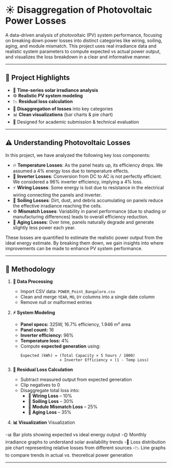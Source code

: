 # ☀️ Disaggregation of Photovoltaic Power Losses

A data-driven analysis of photovoltaic (PV) system performance, focusing on breaking down power losses into distinct categories like wiring, soiling, aging, and module mismatch. This project uses real irradiance data and realistic system parameters to compute expected vs actual power output, and visualizes the loss breakdown in a clear and informative manner.

---

## 🚀 Project Highlights

- 📅 **Time-series solar irradiance analysis**
- ⚙️ **Realistic PV system modeling**
- 📉 **Residual loss calculation**
- 🧮 **Disaggregation of losses** into key categories
- 📊 **Clean visualizations** (bar charts & pie chart)
- 🧠 Designed for academic submission & technical evaluation

---

## ⚠️ Understanding Photovoltaic Losses

In this project, we have analyzed the following key loss components:

- 🔥 **Temperature Losses**: As the panel heats up, its efficiency drops. We assumed a 4% energy loss due to temperature effects.
- 🔌 **Inverter Losses**: Conversion from DC to AC is not perfectly efficient. We considered a 96% inverter efficiency, implying a 4% loss.
- ⚡ **Wiring Losses**: Some energy is lost due to resistance in the electrical wiring connecting the panels and inverter.
- 🧽 **Soiling Losses**: Dirt, dust, and debris accumulating on panels reduce the effective irradiance reaching the cells.
- ⚙️ **Mismatch Losses**: Variability in panel performance (due to shading or manufacturing differences) leads to overall efficiency reduction.
- 🧓 **Aging Losses**: Over time, panels naturally degrade and generate slightly less power each year.

These losses are quantified to estimate the realistic power output from the ideal energy estimate. By breaking them down, we gain insights into where improvements can be made to enhance PV system performance.

---


## 🧪 Methodology

1. **📂 Data Processing**
   - Import CSV data: `POWER_Point_Bangalore.csv`
   - Clean and merge `YEAR`, `MO`, `DY` columns into a single date column
   - Remove null or malformed entries

2. **⚡ System Modeling**
   - **Panel specs:** 325W, 16.7% efficiency, 1.946 m² area
   - **Panel count:** 16
   - **Inverter efficiency:** 96%
   - **Temperature loss:** 4%
   - Compute **expected generation** using:
     ```
     Expected (kWh) = (Total Capacity × 5 hours / 1000) 
                      × Inverter Efficiency × (1 - Temp Loss)
     ```

3. **📏 Residual Loss Calculation**
   - Subtract measured output from expected generation
   - Clip negatives to 0
   - Disaggregate total loss into:
     - 🔌 **Wiring Loss** – 10%
     - 🧼 **Soiling Loss** – 30%
     - 🧩 **Module Mismatch Loss** – 25%
     - 🧓 **Aging Loss** – 35%

4. **📊 Visualization**
 Visualization

-📊 Bar plots showing expected vs ideal energy output
-🌞 Monthly irradiance graphs to understand solar availability trends
-🔻 Loss distribution pie chart representing relative losses from different sources
-📉 Line graphs to compare trends in actual vs. theoretical power generation

---

